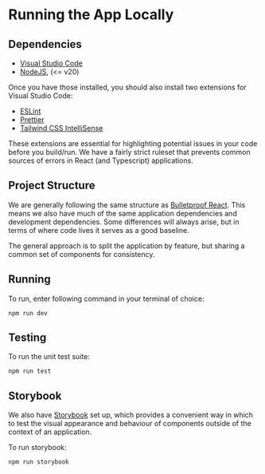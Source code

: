 # Running the App Locally

## Dependencies

- [Visual Studio Code](https://code.visualstudio.com/Download)
- [NodeJS](https://nodejs.org/en/download/package-manager), (<= v20)

Once you have those installed, you should also install two extensions for Visual Studio Code:

- [ESLint](https://marketplace.visualstudio.com/items?itemName=dbaeumer.vscode-eslint)
- [Prettier](https://marketplace.visualstudio.com/items?itemName=esbenp.prettier-vscode)
- [Tailwind CSS IntelliSense](https://marketplace.visualstudio.com/items?itemName=bradlc.vscode-tailwindcss)

These extensions are essential for highlighting potential issues in your code before you build/run. We have a fairly strict ruleset that prevents common sources of errors in React (and Typescript) applications.

## Project Structure

We are generally following the same structure as [Bulletproof React](https://github.com/alan2207/bulletproof-react). This means we also have much of the same application dependencies and development dependencies. Some differences will always arise, but in terms of where code lives it serves as a good baseline.

The general approach is to split the application by feature, but sharing a common set of components for consistency.

## Running

To run, enter following command in your terminal of choice:

```shell
npm run dev
```

## Testing

To run the unit test suite:

```shell
npm run test
```

## Storybook

We also have [Storybook](https://storybook.js.org) set up, which provides a convenient way in which to test the visual appearance and behaviour of components outside of the context of an application.

To run storybook:

```shell
npm run storybook
```
